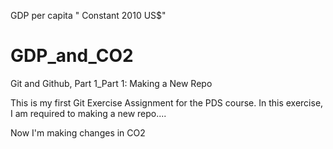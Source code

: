 GDP per capita " Constant 2010 US$" 
# GDP_and_CO2
Git and Github, Part 1_Part 1: Making a New Repo

This is my first Git Exercise Assignment for the PDS course.
In this exercise, I am required to making a new repo....

Now I'm making changes in CO2
